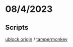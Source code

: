 # 08/4/2023
## Scripts
<a href="https://subscribe.adblockplus.org/?location=https://raw.githubusercontent.com/ledoxmedox/hidemalrating/master/filter.txt&amp;title=hide-mal-rating" rel="nofollow">ublock origin</a> / <a href="https://github.com/ledoxmedox/hidemalrating/raw/master/tampermonkey/download.user.js" rel="nofollow">tampermonkey</a>
